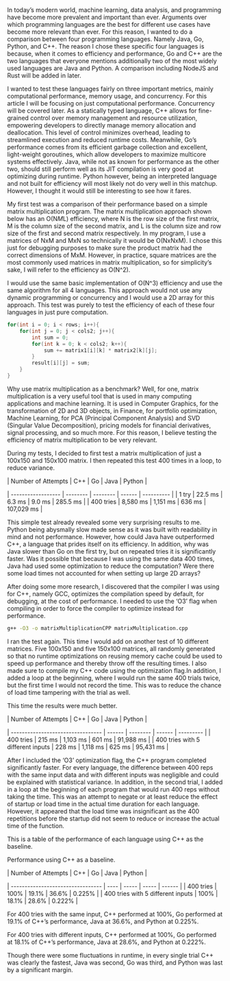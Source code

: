 In today’s modern world, machine learning, data analysis, and programming have become more prevalent and important than ever. Arguments over which programming languages are the best for different use cases have become more relevant than ever. For this reason, I wanted to do a comparison between four programming languages. Namely Java, Go, Python, and C++. The reason I chose these specific four languages is because, when it comes to efficiency and performance, Go and C++ are the two languages that everyone mentions additionally two of the most widely used languages are Java and Python. A comparison including NodeJS and Rust will be added in later.

I wanted to test these languages fairly on three important metrics, mainly computational performance, memory usage, and concurrency. For this article I will be focusing on just computational performance. Concurrency will be covered later. As a statically typed language, C++ allows for fine-grained control over memory management and resource utilization, empowering developers to directly manage memory allocation and deallocation. This level of control minimizes overhead, leading to streamlined execution and reduced runtime costs. Meanwhile, Go’s performance comes from its efficient garbage collection and excellent, light-weight goroutines, which allow developers to maximize multicore systems effectively. Java, while not as known for performance as the other two, should still perform well as its JIT compilation is very good at optimizing during runtime. Python however, being an interpreted language and not built for efficiency will most likely not do very well in this matchup. However, I thought it would still be interesting to see how it fares.

My first test was a comparison of their performance based on a simple matrix multiplication program. The matrix multiplication approach shown below has an O(N*M*L) efficiency, where N is the row size of the first matrix, M is the column size of the second matrix, and L is the column size and row size of the first and second matrix respectively. In my program, I use a matrices of NxM and MxN so technically it would be O(NxNxM). I chose this just for debugging purposes to make sure the product matrix had the correct dimensions of MxM. However, in practice, square matrices are the most commonly used matrices in matrix multiplication, so for simplicity’s sake, I will refer to the efficiency as O(N^2).

I would use the same basic implementation of O(N^3) efficiency and use the same algorithm for all 4 languages. This approach would not use any dynamic programming or concurrency and I would use a 2D array for this approach. This test was purely to test the efficiency of each of these four languages in just pure computation.

```C++
for(int i = 0; i < rows; i++){
    for(int j = 0; j < cols2; j++){
        int sum = 0;
        for(int k = 0; k < cols2; k++){
            sum += matrix1[i][k] * matrix2[k][j];
        }
        result[i][j] = sum;
    }
}
```

Why use matrix multiplication as a benchmark? Well, for one, matrix multiplication
is a very useful tool that is used in many computing applications and machine learning. It is used in Computer Graphics, for the transformation of 2D and 3D objects, in Finance, for portfolio optimization, Machine Learning, for PCA (Principal Component Analysis) and SVD (Singular Value Decomposition), pricing models for financial derivatives, signal processing, and so much more. For this reason, I believe testing the efficiency of matrix multiplication to be very relevant.

During my tests, I decided to first test a matrix multiplication of just a 100x150 and 150x100 matrix. I then repeated this test 400 times in a loop, to reduce variance.


| Number of Attempts | C++      | Go       | Java   | Python     |

| ------------------ | -------- | -------- | ------ | ---------- |
| 1 try              | 22.5 ms  | 6.3 ms   | 9.0 ms | 285.5 ms   |
| 400 tries          | 8,580 ms | 1,151 ms | 636 ms | 107,029 ms |


This simple test already revealed some very surprising results to me. Python being abysmally slow made sense as it was built with readability in mind and not performance. However, how could Java have outperformed C++, a language that prides itself on its efficiency. In addition, why was Java slower than Go on the first try, but on repeated tries it is significantly faster. Was it possible that because I was using the same data 400 times, Java had used some optimization to reduce the computation? Were there some load times not accounted for when setting up large 2D arrays?

After doing some more research, I discovered that the compiler I was using for C++, namely GCC, optimizes the compilation speed by default, for debugging, at the cost of performance. I needed to use the ‘O3’ flag when compiling in order to force the compiler to optimize instead for performance.

```bash
g++ -O3 -o matrixMultiplicationCPP matrixMultiplication.cpp
```

I ran the test again. This time I would add on another test of 10 different matrices. Five 100x150 and five 150x100 matrices, all randomly generated so that no runtime optimizations on reusing memory cache could be used to speed up performance and thereby throw off the resulting times. I also made sure to compile my C++ code using the optimization flag.In addition, I added a loop at the beginning, where I would run the same 400 trials twice, but the first time I would not record the time. This was to reduce the chance of load time tampering with the trial as well.

This time the results were much better.


| Number of Attempts                | C++    | Go       | Java   | Python    |

| --------------------------------- | ------ | -------- | ------ | --------- |
| 400 tries                         | 215 ms | 1,103 ms | 601 ms | 91,988 ms |
| 400 tries with 5 different inputs | 228 ms | 1,118 ms | 625 ms | 95,431 ms |


After I included the ‘O3’ optimization flag, the C++ program completed significantly faster. For every language, the difference between 400 reps with the same input data and with different inputs was negligible and could be explained with statistical variance. In addition, in the second trial, I added in a loop at the beginning of each program that would run 400 reps without taking the time. This was an attempt to negate or at least reduce the effect of startup or load time in the actual time duration for each language. However, it appeared that the load time was insignificant as the 400 repetitions before the startup did not seem to reduce or increase the actual time of the function.

This is a table of the performance of each language using C++ as the baseline.

Performance using C++ as a baseline.


| Number of Attempts                | C++  | Go    | Java  | Python |

| --------------------------------- | ---- | ----- | ----- | ------ |
| 400 tries                         | 100% | 19.1% | 36.6% | 0.225% |
| 400 tries with 5 different inputs | 100% | 18.1% | 28.6% | 0.222% |


For 400 tries with the same input, C++ performed at 100%, Go performed at 19.1% of C++’s performance, Java at 36.6%, and Python at 0.225%.

For 400 tries with different inputs, C++ performed at 100%, Go performed at 18.1% of C++’s performance, Java at 28.6%, and Python at 0.222%.

Though there were some fluctuations in runtime, in every single trial C++ was clearly the fastest, Java was second, Go was third, and Python was last by a significant margin.

